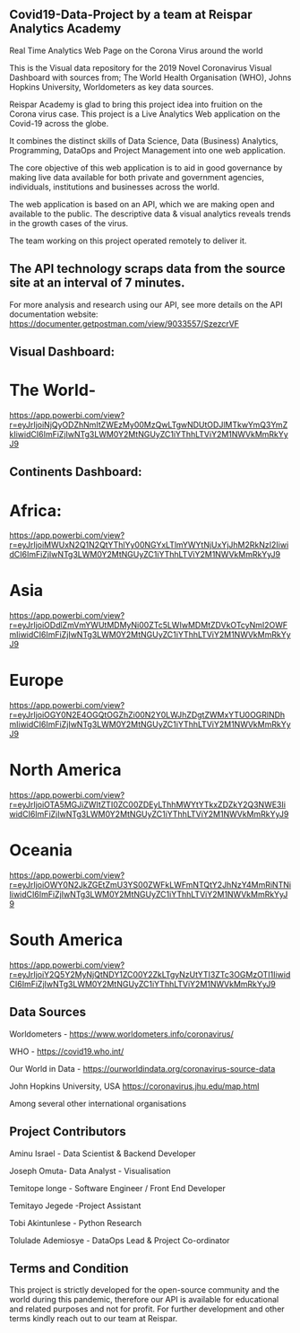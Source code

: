 ## Covid19-Data-Project by a team at Reispar Analytics Academy

Real Time Analytics Web Page on the Corona Virus around the world

This is the Visual data repository for the 2019 Novel Coronavirus Visual Dashboard with sources from; The World Health Organisation (WHO), Johns Hopkins University, Worldometers as key data sources.

Reispar Academy is glad to bring this project idea into fruition on the Corona virus case. This project is a Live Analytics Web application on the Covid-19 across the globe.

It combines the distinct skills of Data Science, Data (Business) Analytics, Programming, DataOps and Project Management into one web application. 

The core objective of this web application is to aid in good governance by making live data available for both private and government agencies, individuals, institutions and businesses across the world.

The web application is based on an API, which we are making open and available to the public. The descriptive data & visual analytics reveals trends in the growth cases of the virus. 

The team working on this project operated remotely to deliver it.

The API technology scraps data from the source site at an interval of 7 minutes. 
----
For more analysis and research using our API, see more details on the API documentation website:
https://documenter.getpostman.com/view/9033557/SzezcrVF 

## Visual Dashboard:

# The World- 
https://app.powerbi.com/view?r=eyJrIjoiNjQyODZhNmItZWEzMy00MzQwLTgwNDUtODJlMTkwYmQ3YmZkIiwidCI6ImFiZjIwNTg3LWM0Y2MtNGUyZC1iYThhLTViY2M1NWVkMmRkYyJ9

## Continents Dashboard:

# Africa:
https://app.powerbi.com/view?r=eyJrIjoiMWUxN2Q1N2QtYThlYy00NGYxLTlmYWYtNjUxYjJhM2RkNzI2IiwidCI6ImFiZjIwNTg3LWM0Y2MtNGUyZC1iYThhLTViY2M1NWVkMmRkYyJ9

# Asia 
https://app.powerbi.com/view?r=eyJrIjoiODdlZmVmYWUtMDMyNi00ZTc5LWIwMDMtZDVkOTcyNmI2OWFmIiwidCI6ImFiZjIwNTg3LWM0Y2MtNGUyZC1iYThhLTViY2M1NWVkMmRkYyJ9

# Europe
https://app.powerbi.com/view?r=eyJrIjoiOGY0N2E4OGQtOGZhZi00N2Y0LWJhZDgtZWMxYTU0OGRlNDhmIiwidCI6ImFiZjIwNTg3LWM0Y2MtNGUyZC1iYThhLTViY2M1NWVkMmRkYyJ9

# North America
https://app.powerbi.com/view?r=eyJrIjoiOTA5MGJiZWItZTI0ZC00ZDEyLThhMWYtYTkxZDZkY2Q3NWE3IiwidCI6ImFiZjIwNTg3LWM0Y2MtNGUyZC1iYThhLTViY2M1NWVkMmRkYyJ9

# Oceania
https://app.powerbi.com/view?r=eyJrIjoiOWY0N2JkZGEtZmU3YS00ZWFkLWFmNTQtY2JhNzY4MmRiNTNiIiwidCI6ImFiZjIwNTg3LWM0Y2MtNGUyZC1iYThhLTViY2M1NWVkMmRkYyJ9

# South America 
https://app.powerbi.com/view?r=eyJrIjoiY2Q5Y2MyNjQtNDY1ZC00Y2ZkLTgyNzUtYTI3ZTc3OGMzOTI1IiwidCI6ImFiZjIwNTg3LWM0Y2MtNGUyZC1iYThhLTViY2M1NWVkMmRkYyJ9

## Data Sources
Worldometers - https://www.worldometers.info/coronavirus/

WHO - https://covid19.who.int/ 

Our World in Data - https://ourworldindata.org/coronavirus-source-data

John Hopkins University, USA https://coronavirus.jhu.edu/map.html

Among several other international organisations

## Project Contributors
Aminu Israel - Data Scientist & Backend Developer

Joseph Omuta- Data Analyst - Visualisation

Temitope longe - Software Engineer / Front End Developer

Temitayo Jegede -Project Assistant

Tobi Akintunlese - Python Research 

Tolulade Ademiosye - DataOps Lead & Project Co-ordinator


## Terms and Condition
This project is strictly developed for the open-source community and the world during this pandemic, therefore our API is available for educational and related purposes and not for profit. For further development and other terms kindly reach out to our team at Reispar.

